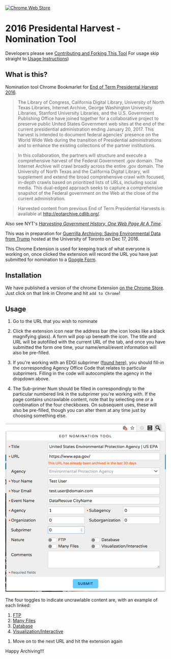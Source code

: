[![Chrome Web Store](https://img.shields.io/badge/chrome--web--store-v%200.0.4.1-blue.svg)](https://chrome.google.com/webstore/detail/nominationtool/abjpihafglmijnkkoppbookfkkanklok)
# 2016 Presidental Harvest - Nomination Tool

Developers please see [Contributing and Forking This Tool](./Contributing.md)
For usage skip straight to [Usage Instructions](#Usage))

## What is this?

Nomination tool Chrome Bookmarlet for [End of Term Presidental Harvest 2016](http://digital2.library.unt.edu/nomination/eth2016/about/).

> The Library of Congress, California Digital Library, University of North Texas Libraries, Internet Archive, George Washington University Libraries, Stanford University Libraries, and the U.S. Government Publishing Office have joined together for a collaborative project to preserve public United States Government web sites at the end of the current presidential administration ending January 20, 2017. This harvest is intended to document federal agencies' presence on the World Wide Web during the transition of Presidential administrations and to enhance the existing collections of the partner institutions.

> In this collaboration, the partners will structure and execute a comprehensive harvest of the Federal Government .gov domain. The Internet Archive will crawl broadly across the entire .gov domain. The University of North Texas and the California Digital Library, will supplement and extend the broad comprehensive crawl with focused, in-depth crawls based on prioritized lists of URLs, including social media. This dual-edged approach seeks to capture a comprehensive snapshot of the Federal government on the Web at the close of the current administration.

> Harvested content from previous End of Term Presidential Harvests is available at http://eotarchive.cdlib.org/.

Also see NYT's [_Harvesting Government History, One Web Page At A Time_](http://www.nytimes.com/2016/12/01/nyregion/harvesting-government-history-one-web-page-at-a-time.html).

This was in preparation for [Guerrilla Archiving: Saving Environmental Data from Trump](https://www.facebook.com/events/1828129627464671/) hosted at the University of Toronto on Dec 17, 2016.

This Chrome Extension is used for keeping track of what everyone is working on, once clicked the extension will record the URL you have just submitted for nomination to a [Google Form](https://docs.google.com/forms/d/e/1FAIpQLSf6Yc_p3VjHELQOactjYGJIGpU4uwBg5omZAZsbTQZXbT87tQ/viewform).

## Installation

We have published a version of the chrome Extension [on the Chrome Store](https://chrome.google.com/webstore/detail/nominationtool/abjpihafglmijnkkoppbookfkkanklok). Just click on that link in Chrome and hit ```add to Chrome```!

## Usage

1. Go to the URL that you wish to nominate

1. Click the extension icon near the address bar (the icon looks like a black magnifying glass). A form will pop up beneath the icon. The title and URL will be autofilled with the current URL of the tab, and once you have submitted the form one time, your name/email/event information will also be pre-filled.

1. If you're working with an EDGI subprimer ([found here](https://envirodatagov.org/agency-forecasts/)), you should fill-in the corresponding Agency Office Code that relates to particular subprimers. Filling in the code will autocomplete the agency in the dropdown above.

1. The Sub-primer Num should be filled in correspondingly to the particular numbered link in the subprimer you're working with. If the page contains uncrawlable content, note that by selecting one or a combination of the four checkboxes. On subsequent uses, these will also be pre-filled, though you can alter them at any time just by choosing something else.

![Here](docs/img/eot-nomination-ui-006.png)

The four toggles to indicate uncrawlable content are, with an example of each linked:  
  1) [FTP](ftp://ftp.aoml.noaa.gov/phod/pub/ARGO_FTP/argo)  
  2) [Many Files](https://www.nohrsc.noaa.gov/gisdatasets/)  
  3) [Database](https://www1.eere.energy.gov/library/default.aspx)  
  4) [Visualization/Interactive](https://www.nohrsc.noaa.gov/interactive/html/map.html)  

1. Move on to the next URL and hit the extension again

Happy Archiving!!!

